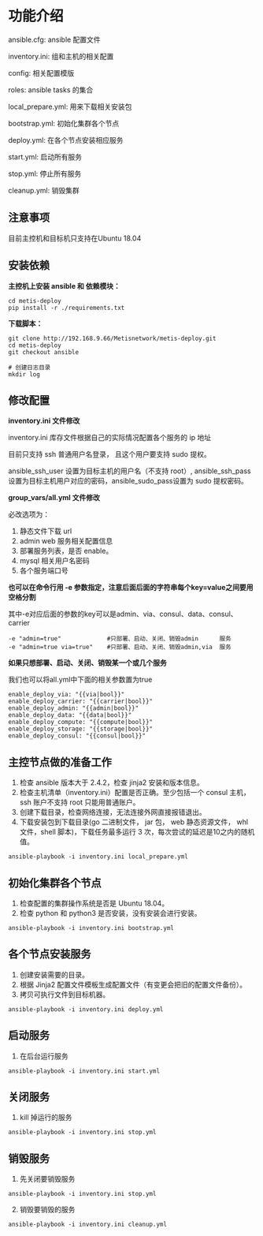 # 功能介绍

ansible.cfg: ansible 配置文件

inventory.ini: 组和主机的相关配置

config: 相关配置模版

roles: ansible tasks 的集合

local_prepare.yml: 用来下载相关安装包

bootstrap.yml: 初始化集群各个节点

deploy.yml: 在各个节点安装相应服务

start.yml: 启动所有服务

stop.yml: 停止所有服务

cleanup.yml: 销毁集群

## 注意事项

目前主控机和目标机只支持在Ubuntu 18.04
## 安装依赖

**主控机上安装 ansible 和 依赖模块：**

```shell
cd metis-deploy
pip install -r ./requirements.txt
```

**下载脚本：**

```shell
git clone http://192.168.9.66/Metisnetwork/metis-deploy.git
cd metis-deploy
git checkout ansible

# 创建日志目录
mkdir log
```

## 修改配置

**inventory.ini 文件修改**

inventory.ini 库存文件根据自己的实际情况配置各个服务的 ip 地址

目前只支持 ssh 普通用户名登录， 且这个用户要支持 sudo 提权。

ansible_ssh_user 设置为目标主机的用户名（不支持 root）, ansible_ssh_pass 设置为目标主机用户对应的密码，ansible_sudo_pass设置为 sudo 提权密码。

**group_vars/all.yml 文件修改**

必改选项为：
1. 静态文件下载 url
2. admin web 服务相关配置信息
3. 部署服务列表，是否 enable。
4. mysql 相关用户名密码
5. 各个服务端口号

**也可以在命令行用 -e 参数指定，注意后面后面的字符串每个key=value之间要用空格分割**

其中-e对应后面的参数的key可以是admin、via、consul、data、consul、carrier

~~~
-e "admin=true"   			#只部署、启动、关闭、销毁admin		服务
-e "admin=true via=true"	#只部署、启动、关闭、销毁admin,via	服务	
~~~



**如果只想部署、启动、关闭、销毁某一个或几个服务**

我们也可以将all.yml中下面的相关参数置为true

```shell
enable_deploy_via: "{{via|bool}}"
enable_deploy_carrier: "{{carrier|bool}}"
enable_deploy_admin: "{{admin|bool}}"
enable_deploy_data: "{{data|bool}}"
enable_deploy_compute: "{{compute|bool}}"
enable_deploy_storage: "{{storage|bool}}"
enable_deploy_consul: "{{consul|bool}}"		
```



## 主控节点做的准备工作

1. 检查 ansible 版本大于 2.4.2，检查 jinja2 安装和版本信息。
2. 检查主机清单（inventory.ini）配置是否正确。至少包括一个 consul 主机， ssh 账户不支持 root 只能用普通账户。
3. 创建下载目录，检查网络连接，无法连接外网直接报错退出。
4. 下载安装包到下载目录(go 二进制文件， jar 包， web 静态资源文件， whl 文件，shell 脚本)，下载任务最多运行 3 次，每次尝试的延迟是10之内的随机值。

```shell
ansible-playbook -i inventory.ini local_prepare.yml
```

## 初始化集群各个节点

1. 检查配置的集群操作系统是否是 Ubuntu 18.04。
2. 检查 python 和 python3 是否安装，没有安装会进行安装。

```shell
ansible-playbook -i inventory.ini bootstrap.yml
```

## 各个节点安装服务

1. 创建安装需要的目录。
2. 根据 Jinja2 配置文件模板生成配置文件（有变更会把旧的配置文件备份）。
3. 拷贝可执行文件到目标机器。

```shell
ansible-playbook -i inventory.ini deploy.yml
```

## 启动服务

1. 在后台运行服务

```shell
ansible-playbook -i inventory.ini start.yml
```

## 关闭服务

1. kill 掉运行的服务

```shell
ansible-playbook -i inventory.ini stop.yml 
```

## 销毁服务

1. 先关闭要销毁服务

```shell
ansible-playbook -i inventory.ini stop.yml
```

2. 销毁要销毁的服务

```shell
ansible-playbook -i inventory.ini cleanup.yml
```

